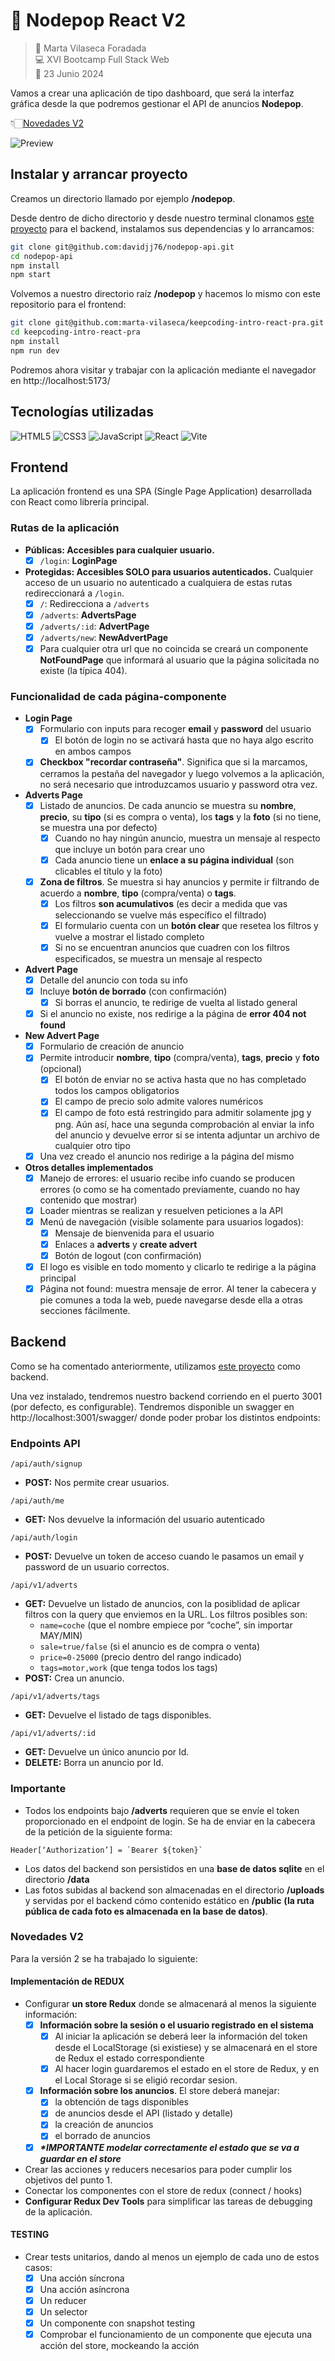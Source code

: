 # 🛒 Nodepop React V2

> 👤 Marta Vilaseca Foradada  
> 💻 XVI Bootcamp Full Stack Web  
> 📅 23 Junio 2024

Vamos a crear una aplicación de tipo dashboard, que será la interfaz gráfica desde la que podremos gestionar el API de anuncios **Nodepop**.

👇🏻[Novedades V2](#novedades-v2)

![Preview](./Nodepop.png)

## Instalar y arrancar proyecto

Creamos un directorio llamado por ejemplo **/nodepop**.

Desde dentro de dicho directorio y desde nuestro terminal clonamos [este proyecto](https://github.com/davidjj76/nodepop-api) para el backend, instalamos sus dependencias y lo arrancamos:

```sh
git clone git@github.com:davidjj76/nodepop-api.git
cd nodepop-api
npm install
npm start
```

Volvemos a nuestro directorio raíz **/nodepop** y hacemos lo mismo con este repositorio para el frontend:

```sh
git clone git@github.com:marta-vilaseca/keepcoding-intro-react-pra.git
cd keepcoding-intro-react-pra
npm install
npm run dev
```

Podremos ahora visitar y trabajar con la aplicación mediante el navegador en http://localhost:5173/

## Tecnologías utilizadas

![HTML5](https://img.shields.io/badge/html5-%23E34F26.svg?style=for-the-badge&logo=html5&logoColor=white) ![CSS3](https://img.shields.io/badge/css3-%231572B6.svg?style=for-the-badge&logo=css3&logoColor=white) ![JavaScript](https://img.shields.io/badge/javascript-%23323330.svg?style=for-the-badge&logo=javascript&logoColor=%23F7DF1E) ![React](https://img.shields.io/badge/react-%2320232a.svg?style=for-the-badge&logo=react&logoColor=%2361DAFB) ![Vite](https://img.shields.io/badge/vite-%23646CFF.svg?style=for-the-badge&logo=vite&logoColor=white)

## Frontend

La aplicación frontend es una SPA (Single Page Application) desarrollada con React como librería principal.

### Rutas de la aplicación

- **Públicas: Accesibles para cualquier usuario.**
  - [x] `/login`: **LoginPage**
- **Protegidas: Accesibles SOLO para usuarios autenticados.** Cualquier acceso de un usuario no autenticado a cualquiera de estas rutas redireccionará a `/login`.
  - [x] `/`: Redirecciona a `/adverts`
  - [x] `/adverts`: **AdvertsPage**
  - [x] `/adverts/:id`: **AdvertPage**
  - [x] `/adverts/new`: **NewAdvertPage**
  - [x] Para cualquier otra url que no coincida se creará un componente **NotFoundPage** que informará al usuario que la página solicitada no existe (la típica 404).

### Funcionalidad de cada página-componente

- **Login Page**
  - [x] Formulario con inputs para recoger **email** y **password** del usuario
    - [x] El botón de login no se activará hasta que no haya algo escrito en ambos campos
  - [x] **Checkbox "recordar contraseña"**. Significa que si la marcamos, cerramos la pestaña del navegador y luego volvemos a la aplicación, no será necesario que introduzcamos usuario y password otra vez.
- **Adverts Page**
  - [x] Listado de anuncios. De cada anuncio se muestra su **nombre**, **precio**, su **tipo** (si es compra o venta), los **tags** y la **foto** (si no tiene, se muestra una por defecto)
    - [x] Cuando no hay ningún anuncio, muestra un mensaje al respecto que incluye un botón para crear uno
    - [x] Cada anuncio tiene un **enlace a su página individual** (son clicables el título y la foto)
  - [x] **Zona de filtros**. Se muestra si hay anuncios y permite ir filtrando de acuerdo a **nombre**, **tipo** (compra/venta) o **tags**.
    - [x] Los filtros **son acumulativos** (es decir a medida que vas seleccionando se vuelve más específico el filtrado)
    - [x] El formulario cuenta con un **botón clear** que resetea los filtros y vuelve a mostrar el listado completo
    - [x] Si no se encuentran anuncios que cuadren con los filtros especificados, se muestra un mensaje al respecto
- **Advert Page**
  - [x] Detalle del anuncio con toda su info
  - [x] Incluye **botón de borrado** (con confirmación)
    - [x] Si borras el anuncio, te redirige de vuelta al listado general
  - [x] Si el anuncio no existe, nos redirige a la página de **error 404 not found**
- **New Advert Page**
  - [x] Formulario de creación de anuncio
  - [x] Permite introducir **nombre**, **tipo** (compra/venta), **tags**, **precio** y **foto** (opcional)
    - [x] El botón de enviar no se activa hasta que no has completado todos los campos obligatorios
    - [x] El campo de precio solo admite valores numéricos
    - [x] El campo de foto está restringido para admitir solamente jpg y png. Aún así, hace una segunda comprobación al enviar la info del anuncio y devuelve error si se intenta adjuntar un archivo de cualquier otro tipo
  - [x] Una vez creado el anuncio nos redirige a la página del mismo
- **Otros detalles implementados**
  - [x] Manejo de errores: el usuario recibe info cuando se producen errores (o como se ha comentado previamente, cuando no hay contenido que mostrar)
  - [x] Loader mientras se realizan y resuelven peticiones a la API
  - [x] Menú de navegación (visible solamente para usuarios logados):
    - [x] Mensaje de bienvenida para el usuario
    - [x] Enlaces a **adverts** y **create advert**
    - [x] Botón de logout (con confirmación)
  - [x] El logo es visible en todo momento y clicarlo te redirige a la página principal
  - [x] Página not found: muestra mensaje de error. Al tener la cabecera y pie comunes a toda la web, puede navegarse desde ella a otras secciones fácilmente.

## Backend

Como se ha comentado anteriormente, utilizamos [este proyecto](https://github.com/davidjj76/nodepop-api) como backend.

Una vez instalado, tendremos nuestro backend corriendo en el puerto 3001 (por defecto, es configurable). Tendremos disponible un swagger en http://localhost:3001/swagger/ donde poder probar los distintos endpoints:

### Endpoints API

```
/api/auth/signup
```

- **POST:** Nos permite crear usuarios.

```
/api/auth/me
```

- **GET:** Nos devuelve la información del usuario autenticado

```
/api/auth/login
```

- **POST:** Devuelve un token de acceso cuando le pasamos un email y
  password de un usuario correctos.

```
/api/v1/adverts
```

- **GET:** Devuelve un listado de anuncios, con la posiblidad de aplicar filtros con la query que enviemos en la URL. Los filtros posibles son:
  - `name=coche` (que el nombre empiece por “coche”, sin importar
    MAY/MIN)
  - `sale=true/false` (si el anuncio es de compra o venta)
  - `price=0-25000` (precio dentro del rango indicado)
  - `tags=motor,work` (que tenga todos los tags)
- **POST:** Crea un anuncio.

```
/api/v1/adverts/tags
```

- **GET:** Devuelve el listado de tags disponibles.

```
/api/v1/adverts/:id
```

- **GET:** Devuelve un único anuncio por Id.
- **DELETE:** Borra un anuncio por Id.

### Importante

- Todos los endpoints bajo **/adverts** requieren que se envíe el token proporcionado en el endpoint de login. Se ha de enviar en la cabecera de la petición de la siguiente forma:

```
Header[‘Authorization’] = `Bearer ${token}`
```

- Los datos del backend son persistidos en una **base de datos sqlite** en el directorio **/data**
- Las fotos subidas al backend son almacenadas en el directorio **/uploads** y servidas por el backend cómo contenido estático en **/public** **(la ruta pública de cada foto es almacenada en la base de datos)**.

### Novedades V2

Para la versión 2 se ha trabajado lo siguiente:

#### Implementación de REDUX

- Configurar **un store Redux** donde se almacenará al menos la siguiente información:
  - [x] **Información sobre la sesión o el usuario registrado en el sistema**
    - [x] Al iniciar la aplicación se deberá leer la información del token desde el LocalStorage (si existiese) y se almacenará en el store de Redux el estado correspondiente
    - [x] Al hacer login guardaremos el estado en el store de Redux, y en el Local Storage si se eligió recordar sesion.
  - [x] **Información sobre los anuncios**. El store deberá manejar:
    - [x] la obtención de tags disponibles
    - [x] de anuncios desde el API (listado y detalle)
    - [x] la creación de anuncios
    - [x] el borrado de anuncios
  - [x] **_\*IMPORTANTE modelar correctamente el estado que se va a guardar en el store_**
- Crear las acciones y reducers necesarios para poder cumplir los objetivos del punto 1.
- Conectar los componentes con el store de redux (connect / hooks)
- **Configurar Redux Dev Tools** para simplificar las tareas de debugging de la aplicación.

#### TESTING

- Crear tests unitarios, dando al menos un ejemplo de cada uno de estos casos:
  - [x] Una acción síncrona
  - [x] Una acción asíncrona
  - [x] Un reducer
  - [x] Un selector
  - [x] Un componente con snapshot testing
  - [x] Comprobar el funcionamiento de un componente que ejecuta una acción del store, mockeando la acción
